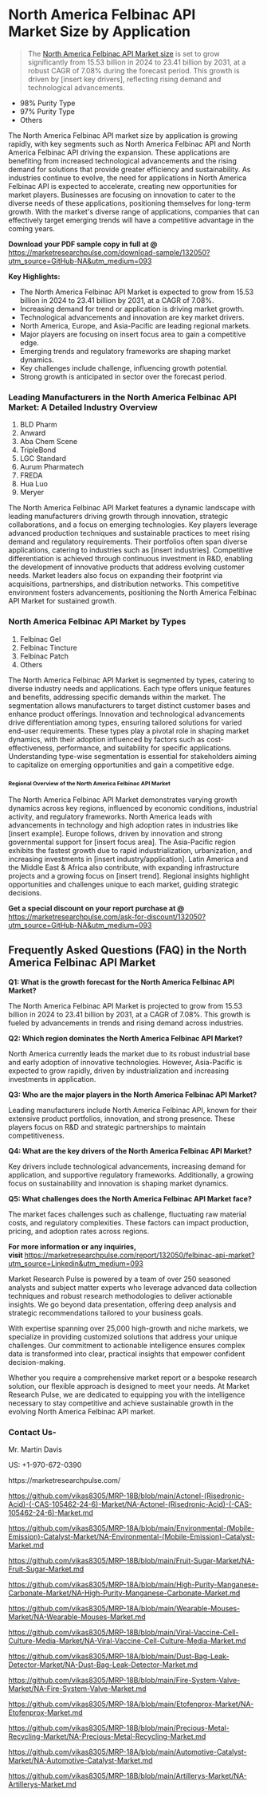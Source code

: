 <h1>North America Felbinac API Market&nbsp;Size by Application</h1><blockquote><p>The <a href="https://marketresearchpulse.com/download-sample/132050?utm_source=GitHub-NA&amp;utm_medium=093">North America Felbinac API Market size</a> is set to grow significantly from 15.53 billion in 2024 to 23.41 billion by 2031, at a robust CAGR of 7.08% during the forecast period. This growth is driven by [insert key drivers], reflecting rising demand and technological advancements.</p></blockquote><ul><li>98% Purity Type<li> 97% Purity Type<li> Others</li></ul><p>The North America Felbinac API market size by application is growing rapidly, with key segments such as North America Felbinac API and North America Felbinac API driving the expansion. These applications are benefiting from increased technological advancements and the rising demand for solutions that provide greater efficiency and sustainability. As industries continue to evolve, the need for applications in North America Felbinac API is expected to accelerate, creating new opportunities for market players. Businesses are focusing on innovation to cater to the diverse needs of these applications, positioning themselves for long-term growth. With the market's diverse range of applications, companies that can effectively target emerging trends will have a competitive advantage in the coming years.</p><p><strong>Download your PDF sample copy in full at @ </strong><a href="https://marketresearchpulse.com/download-sample/132050?utm_source=GitHub-NA&amp;utm_medium=093">https://marketresearchpulse.com/download-sample/132050?utm_source=GitHub-NA&amp;utm_medium=093</a></p><p><strong>Key Highlights: </strong></p><ul><li>The North America Felbinac API Market is expected to grow from 15.53 billion in 2024 to 23.41 billion by 2031, at a CAGR of 7.08%.</li><li>Increasing demand for trend or application is driving market growth.</li><li>Technological advancements and innovation are key market drivers.</li><li>North America, Europe, and Asia-Pacific are leading regional markets.</li><li>Major players are focusing on insert focus area to gain a competitive edge.</li><li>Emerging trends and regulatory frameworks are shaping market dynamics.</li><li>Key challenges include challenge, influencing growth potential.</li><li>Strong growth is anticipated in sector over the forecast period.</li></ul><h3>Leading Manufacturers in the North America Felbinac API Market: A Detailed Industry Overview</h3><ol><li>BLD Pharm</li><li>Anward</li><li>Aba Chem Scene</li><li>TripleBond</li><li>LGC Standard</li><li>Aurum Pharmatech</li><li>FREDA</li><li>Hua Luo</li><li>Meryer</li></ol><div class="flex max-w-full flex-col flex-grow"><div class="min-h-8 text-message flex w-full flex-col items-end gap-2 whitespace-normal break-words [.text-message+&amp;]:mt-5" dir="auto" data-message-author-role="assistant" data-message-id="fd8432e4-4910-450d-b182-61b7bfb0a01f" data-message-model-slug="gpt-4o"><div class="flex w-full flex-col gap-1 empty:hidden first:pt-[3px]"><div class="markdown prose w-full break-words dark:prose-invert light"><p>The North America Felbinac API Market features a dynamic landscape with leading manufacturers driving growth through innovation, strategic collaborations, and a focus on emerging technologies. Key players leverage advanced production techniques and sustainable practices to meet rising demand and regulatory requirements. Their portfolios often span diverse applications, catering to industries such as [insert industries]. Competitive differentiation is achieved through continuous investment in R&amp;D, enabling the development of innovative products that address evolving customer needs. Market leaders also focus on expanding their footprint via acquisitions, partnerships, and distribution networks. This competitive environment fosters advancements, positioning the North America Felbinac API Market for sustained growth.</p></div></div></div></div><h3>North America Felbinac API Market by Types</h3><ol><li>Felbinac Gel<li> Felbinac Tincture<li> Felbinac Patch<li> Others</li></ol><div class="flex max-w-full flex-col flex-grow"><div class="min-h-8 text-message flex w-full flex-col items-end gap-2 whitespace-normal break-words [.text-message+&amp;]:mt-5" dir="auto" data-message-author-role="assistant" data-message-id="084470be-0bb7-4664-bddf-5156b4f41249" data-message-model-slug="gpt-4o-mini"><div class="flex w-full flex-col gap-1 empty:hidden first:pt-[3px]"><div class="markdown prose w-full break-words dark:prose-invert light"><p>The North America Felbinac API Market is segmented by types, catering to diverse industry needs and applications. Each type offers unique features and benefits, addressing specific demands within the market. The segmentation allows manufacturers to target distinct customer bases and enhance product offerings. Innovation and technological advancements drive differentiation among types, ensuring tailored solutions for varied end-user requirements. These types play a pivotal role in shaping market dynamics, with their adoption influenced by factors such as cost-effectiveness, performance, and suitability for specific applications. Understanding type-wise segmentation is essential for stakeholders aiming to capitalize on emerging opportunities and gain a competitive edge.</p></div></div></div></div><h3><span style="font-size: 11px;">Regional Overview of the North America Felbinac API Market</span></h3><div class="flex max-w-full flex-col flex-grow"><div class="min-h-8 text-message flex w-full flex-col items-end gap-2 whitespace-normal break-words [.text-message+&amp;]:mt-5" dir="auto" data-message-author-role="assistant" data-message-id="e9038762-ce64-4e30-91c9-9bd413514231" data-message-model-slug="gpt-4o-mini"><div class="flex w-full flex-col gap-1 empty:hidden first:pt-[3px]"><div class="markdown prose w-full break-words dark:prose-invert light"><p>The North America Felbinac API Market demonstrates varying growth dynamics across key regions, influenced by economic conditions, industrial activity, and regulatory frameworks. North America leads with advancements in technology and high adoption rates in industries like [insert example]. Europe follows, driven by innovation and strong governmental support for [insert focus area]. The Asia-Pacific region exhibits the fastest growth due to rapid industrialization, urbanization, and increasing investments in [insert industry/application]. Latin America and the Middle East &amp; Africa also contribute, with expanding infrastructure projects and a growing focus on [insert trend]. Regional insights highlight opportunities and challenges unique to each market, guiding strategic decisions.</p></div></div></div></div><p><strong>Get a special discount on your report purchase at @ </strong><a href="https://marketresearchpulse.com/ask-for-discount/132050?utm_source=GitHub-NA&amp;utm_medium=093">https://marketresearchpulse.com/ask-for-discount/132050?utm_source=GitHub-NA&amp;utm_medium=093</a></p><h2>Frequently Asked Questions (FAQ) in the North America Felbinac API Market</h2><p><strong>Q1: What is the growth forecast for the North America Felbinac API Market?</strong></p><p>The North America Felbinac API Market is projected to grow from 15.53 billion in 2024 to 23.41 billion by 2031, at a CAGR of 7.08%. This growth is fueled by advancements in trends and rising demand across industries.</p><p><strong>Q2: Which region dominates the North America Felbinac API Market?</strong></p><p>North America currently leads the market due to its robust industrial base and early adoption of innovative technologies. However, Asia-Pacific is expected to grow rapidly, driven by industrialization and increasing investments in application.</p><p><strong>Q3: Who are the major players in the North America Felbinac API Market?</strong></p><p>Leading manufacturers include North America Felbinac API, known for their extensive product portfolios, innovation, and strong presence. These players focus on R&amp;D and strategic partnerships to maintain competitiveness.</p><p><strong>Q4: What are the key drivers of the North America Felbinac API Market?</strong></p><p>Key drivers include technological advancements, increasing demand for application, and supportive regulatory frameworks. Additionally, a growing focus on sustainability and innovation is shaping market dynamics.</p><p><strong>Q5: What challenges does the North America Felbinac API Market face?</strong></p><p>The market faces challenges such as challenge, fluctuating raw material costs, and regulatory complexities. These factors can impact production, pricing, and adoption rates across regions.</p><p><strong>For more information or any inquiries, visit&nbsp;</strong><a href="https://marketresearchpulse.com/report/132050/felbinac-api-market?utm_source=Linkedin&utm_medium=093">https://marketresearchpulse.com/report/132050/felbinac-api-market?utm_source=Linkedin&utm_medium=093</a></p><p>Market Research Pulse is powered by a team of over 250 seasoned analysts and subject matter experts who leverage advanced data collection techniques and robust research methodologies to deliver actionable insights. We go beyond data presentation, offering deep analysis and strategic recommendations tailored to your business goals.</p><p>With expertise spanning over 25,000 high-growth and niche markets, we specialize in providing customized solutions that address your unique challenges. Our commitment to actionable intelligence ensures complex data is transformed into clear, practical insights that empower confident decision-making.</p><p>Whether you require a comprehensive market report or a bespoke research solution, our flexible approach is designed to meet your needs. At Market Research Pulse, we are dedicated to equipping you with the intelligence necessary to stay competitive and achieve sustainable growth in the evolving North America Felbinac API market.</p><h3><strong>Contact Us-</strong></h3><p>Mr. Martin Davis</p><p>US: +1-970-672-0390</p><p>https://marketresearchpulse.com/</p><p><a href="https://github.com/vikas8305/MRP-18B/blob/main/Actonel-(Risedronic-Acid)-(-CAS-105462-24-6)-Market/NA-Actonel-(Risedronic-Acid)-(-CAS-105462-24-6)-Market.md">https://github.com/vikas8305/MRP-18B/blob/main/Actonel-(Risedronic-Acid)-(-CAS-105462-24-6)-Market/NA-Actonel-(Risedronic-Acid)-(-CAS-105462-24-6)-Market.md</a></p><p><a href="https://github.com/vikas8305/MRP-18A/blob/main/Environmental-(Mobile-Emission)-Catalyst-Market/NA-Environmental-(Mobile-Emission)-Catalyst-Market.md">https://github.com/vikas8305/MRP-18A/blob/main/Environmental-(Mobile-Emission)-Catalyst-Market/NA-Environmental-(Mobile-Emission)-Catalyst-Market.md</a></p><p><a href="https://github.com/vikas8305/MRP-18B/blob/main/Fruit-Sugar-Market/NA-Fruit-Sugar-Market.md">https://github.com/vikas8305/MRP-18B/blob/main/Fruit-Sugar-Market/NA-Fruit-Sugar-Market.md</a></p><p><a href="https://github.com/vikas8305/MRP-18A/blob/main/High-Purity-Manganese-Carbonate-Market/NA-High-Purity-Manganese-Carbonate-Market.md">https://github.com/vikas8305/MRP-18A/blob/main/High-Purity-Manganese-Carbonate-Market/NA-High-Purity-Manganese-Carbonate-Market.md</a></p><p><a href="https://github.com/vikas8305/MRP-18A/blob/main/Wearable-Mouses-Market/NA-Wearable-Mouses-Market.md">https://github.com/vikas8305/MRP-18A/blob/main/Wearable-Mouses-Market/NA-Wearable-Mouses-Market.md</a></p><p><a href="https://github.com/vikas8305/MRP-18B/blob/main/Viral-Vaccine-Cell-Culture-Media-Market/NA-Viral-Vaccine-Cell-Culture-Media-Market.md">https://github.com/vikas8305/MRP-18B/blob/main/Viral-Vaccine-Cell-Culture-Media-Market/NA-Viral-Vaccine-Cell-Culture-Media-Market.md</a></p><p><a href="https://github.com/vikas8305/MRP-18A/blob/main/Dust-Bag-Leak-Detector-Market/NA-Dust-Bag-Leak-Detector-Market.md">https://github.com/vikas8305/MRP-18A/blob/main/Dust-Bag-Leak-Detector-Market/NA-Dust-Bag-Leak-Detector-Market.md</a></p><p><a href="https://github.com/vikas8305/MRP-18B/blob/main/Fire-System-Valve-Market/NA-Fire-System-Valve-Market.md">https://github.com/vikas8305/MRP-18B/blob/main/Fire-System-Valve-Market/NA-Fire-System-Valve-Market.md</a></p><p><a href="https://github.com/vikas8305/MRP-18A/blob/main/Etofenprox-Market/NA-Etofenprox-Market.md">https://github.com/vikas8305/MRP-18A/blob/main/Etofenprox-Market/NA-Etofenprox-Market.md</a></p><p><a href="https://github.com/vikas8305/MRP-18B/blob/main/Precious-Metal-Recycling-Market/NA-Precious-Metal-Recycling-Market.md">https://github.com/vikas8305/MRP-18B/blob/main/Precious-Metal-Recycling-Market/NA-Precious-Metal-Recycling-Market.md</a></p><p><a href="https://github.com/vikas8305/MRP-18A/blob/main/Automotive-Catalyst-Market/NA-Automotive-Catalyst-Market.md">https://github.com/vikas8305/MRP-18A/blob/main/Automotive-Catalyst-Market/NA-Automotive-Catalyst-Market.md</a></p><p><a href="https://github.com/vikas8305/MRP-18B/blob/main/Artillerys-Market/NA-Artillerys-Market.md">https://github.com/vikas8305/MRP-18B/blob/main/Artillerys-Market/NA-Artillerys-Market.md</a></p>
